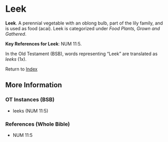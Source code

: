 # Leek
**Leek**. 
A perennial vegetable with an oblong bulb, part of the lily family, and is used as food (acai). 
Leek is categorized under _Food Plants, Grown and Gathered_. 


**Key References for Leek**: 
NUM 11:5. 


In the Old Testament (BSB), words representing “Leek” are translated as 
*leeks* (1x). 




Return to [Index](00-Index.md)

## More Information

### OT Instances (BSB)

* leeks (NUM 11:5)



### References (Whole Bible)

* NUM 11:5



